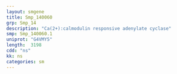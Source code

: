 ```yaml
---
layout: smgene
title: Smp_140060
grp: Smp_14
description: "Ca(2+):calmodulin responsive adenylate cyclase"
smp: Smp_140060.1
uniprot: "G4VMY5"
length:  3198
cdd: "ns"
kk: ns
categories: sm
---
```

